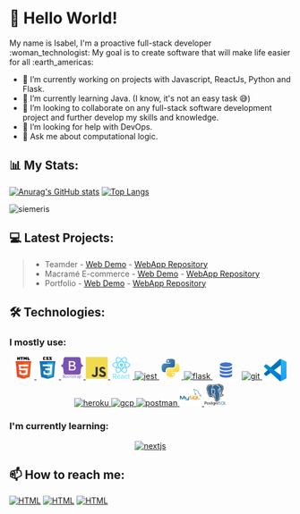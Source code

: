 # 👋 Hello World! 

<p>My name is Isabel, I'm a proactive full-stack developer :woman_technologist: My goal is to create software that will make life easier for all :earth_americas: </p>

- 🔭 I’m currently working on projects with Javascript, ReactJs, Python and Flask.
- 🌱 I’m currently learning Java. (I know, it's not an easy task 😅)
- 👯 I’m looking to collaborate on any full-stack software development project and further develop my skills and knowledge.
- 🤔 I’m looking for help with DevOps.
- 💬 Ask me about computational logic. 

<!--
**siemeris/siemeris** is a ✨ _special_ ✨ repository because its `README.md` (this file) appears on your GitHub profile.

Here are some ideas to get you started:

- 🔭 I’m currently working on ...
- 🌱 I’m currently learning ...
- 👯 I’m looking to collaborate on ...
- 🤔 I’m looking for help with ...
- 💬 Ask me about ...
-  How to reach me: ...
- 😄 Pronouns: ...
- ⚡ Fun fact: ...
-->

## 📊 My Stats:
[![Anurag's GitHub stats](https://github-readme-stats.vercel.app/api?username=siemeris)](https://github.com/siemeris/github-readme-stats)
[![Top Langs](https://github-readme-stats.vercel.app/api/top-langs/?username=siemeris&layout=compact)](https://github.com/siemeris)
<p align="left"> <img src="https://komarev.com/ghpvc/?username=siemeris&label=Profile%20views&color=0e75b6&style=flat" alt="siemeris" /> </p>

## 💻 Latest Projects:
> - Teamder - [Web Demo](https://teamderes.herokuapp.com/) - [WebApp Repository](https://github.com/siemeris/Teamder)
> - Macramé E-commerce - [Web Demo](https://macrame-five.vercel.app/) - [WebApp Repository](https://github.com/siemeris/Macrame_sanity)
> - Portfolio - [Web Demo](https://isabel-sierra.netlify.app/) - [WebApp Repository](https://github.com/siemeris/portfolio_react)

## 🛠️ Technologies:
### I mostly use:
<p align="center"> 
<a href="https://www.w3.org/html/" target="_blank" rel="noreferrer"> <img src="https://raw.githubusercontent.com/devicons/devicon/master/icons/html5/html5-original-wordmark.svg" alt="html5" width="40" height="40"/> </a> 
<a href="https://www.w3schools.com/css/" target="_blank" rel="noreferrer"> <img src="https://raw.githubusercontent.com/devicons/devicon/master/icons/css3/css3-original-wordmark.svg" alt="css3" width="40" height="40"/> </a> 
<a href="https://getbootstrap.com" target="_blank" rel="noreferrer"> <img src="https://raw.githubusercontent.com/devicons/devicon/master/icons/bootstrap/bootstrap-plain-wordmark.svg" alt="bootstrap" width="40" height="40"/> </a> 
<a href="https://developer.mozilla.org/en-US/docs/Web/JavaScript" target="_blank" rel="noreferrer"> <img src="https://raw.githubusercontent.com/devicons/devicon/master/icons/javascript/javascript-original.svg" alt="javascript" width="40" height="40"/> </a>
<a href="https://reactjs.org/" target="_blank" rel="noreferrer"> <img src="https://raw.githubusercontent.com/devicons/devicon/master/icons/react/react-original-wordmark.svg" alt="react" width="40" height="40"/> </a> 
<a href="https://jestjs.io" target="_blank" rel="noreferrer"> <img src="https://www.vectorlogo.zone/logos/jestjsio/jestjsio-icon.svg" alt="jest" width="40" height="40"/> </a>
<a href="https://www.python.org" target="_blank" rel="noreferrer"> <img src="https://raw.githubusercontent.com/devicons/devicon/master/icons/python/python-original.svg" alt="python" width="40" height="40"/> </a>
<a href="https://flask.palletsprojects.com/" target="_blank" rel="noreferrer"> <img src="https://www.vectorlogo.zone/logos/pocoo_flask/pocoo_flask-icon.svg" alt="flask" width="40" height="40"/> </a> 
<img src="https://raw.githubusercontent.com/github/explore/80688e429a7d4ef2fca1e82350fe8e3517d3494d/topics/sql/sql.png" alt="sql" height="40" style="vertical-align:top; margin:4px">
<a href="https://git-scm.com/" target="_blank" rel="noreferrer"> <img src="https://www.vectorlogo.zone/logos/git-scm/git-scm-icon.svg" alt="git" width="40" height="40"/> </a> 
<img src="https://raw.githubusercontent.com/github/explore/80688e429a7d4ef2fca1e82350fe8e3517d3494d/topics/visual-studio-code/visual-studio-code.png" alt="VS Code" height="40" style="vertical-align:top; margin:4px">
<a href="https://heroku.com" target="_blank" rel="noreferrer"> <img src="https://www.vectorlogo.zone/logos/heroku/heroku-icon.svg" alt="heroku" width="40" height="40"/> </a> 
<a href="https://cloud.google.com" target="_blank" rel="noreferrer"> <img src="https://www.vectorlogo.zone/logos/google_cloud/google_cloud-icon.svg" alt="gcp" width="40" height="40"/> </a> 
<a href="https://postman.com" target="_blank" rel="noreferrer"> <img src="https://www.vectorlogo.zone/logos/getpostman/getpostman-icon.svg" alt="postman" width="40" height="40"/> </a> 
<a href="https://www.mysql.com/" target="_blank" rel="noreferrer"> <img src="https://raw.githubusercontent.com/devicons/devicon/master/icons/mysql/mysql-original-wordmark.svg" alt="mysql" width="40" height="40"/> </a>  
<a href="https://www.postgresql.org" target="_blank" rel="noreferrer"> <img src="https://raw.githubusercontent.com/devicons/devicon/master/icons/postgresql/postgresql-original-wordmark.svg" alt="postgresql" width="40" height="40"/> </a> 

</p>

### I'm currently learning:
<p align="center"> 
<a href="https://nextjs.org/" target="_blank" rel="noreferrer"> <img src="https://cdn.worldvectorlogo.com/logos/nextjs-2.svg" alt="nextjs" width="40" height="40"/> </a> 
<!--
<a href="https://www.java.com/es/" target="_blank" rel="noreferrer"> <img src="https://raw.githubusercontent.com/devicons/devicon/master/icons/java/java-original.svg" alt="postgresql" width="40" height="40"/> </a> 
-->
 
</p>

## 📫 How to reach me:
[![HTML](https://img.shields.io/badge/linkedin-%230077B5.svg?&style=for-the-badge&logo=linkedin&logoColor=white)](https://www.linkedin.com/in/isabelsierramerino/)
[![HTML](https://img.shields.io/badge/Gmail-D14836?style=for-the-badge&logo=gmail&logoColor=white)](mailto:siemeris@gmail.com)
[![HTML](https://img.shields.io/badge/website-000000?style=for-the-badge&logo=About.me&logoColor=white)](https://isabel-sierra.netlify.app/)
